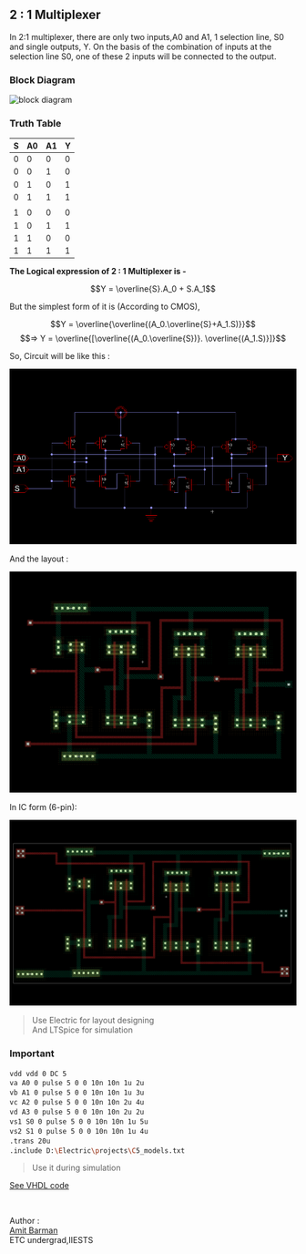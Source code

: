 ## 2 : 1 Multiplexer

In 2:1 multiplexer, there are only two inputs,A0 and A1, 1 selection line, S0 and single outputs, Y. On the basis of the combination of inputs at the selection line S0, one of these 2 inputs will be connected to the output.

### Block Diagram


![block diagram](https://static.javatpoint.com/tutorial/digital-electronics/images/multiplexer.png)

### Truth Table

|S|A0|A1|Y|
|-|-|-|-|
|0|0|0|0|
|0|0|1|0|
|0|1|0|1|
|0|1|1|1|
| | | | |
|1|0|0|0|
|1|0|1|1|
|1|1|0|0|
|1|1|1|1|


**The Logical expression of 2 : 1 Multiplexer is -**

$$Y = \overline{S}.A_0 + S.A_1$$

But the simplest form of it is (According to CMOS),

$$Y = \overline{\overline{(A_0.\overline{S}+A_1.S)}}$$
$$=> Y = \overline{[\overline{(A_0.\overline{S})}. \overline{(A_1.S)}]}$$

So, Circuit will be like this :

![circuit](./mux.png)

And the layout :

![layout](./2_1_mux_layout.png)


In IC form (6-pin):

![ic](./mux_ic_form.png)


> Use Electric for layout designing<br>
> And LTSpice for simulation


### Important

```bash
vdd vdd 0 DC 5
va A0 0 pulse 5 0 0 10n 10n 1u 2u
vb A1 0 pulse 5 0 0 10n 10n 1u 3u
vc A2 0 pulse 5 0 0 10n 10n 2u 4u
vd A3 0 pulse 5 0 0 10n 10n 2u 2u
vs1 S0 0 pulse 5 0 0 10n 10n 1u 5u
vs2 S1 0 pulse 5 0 0 10n 10n 1u 4u
.trans 20u
.include D:\Electric\projects\C5_models.txt
```

> Use it during simulation

[See VHDL code](./code.vhdl)

<br>

Author :<br>
[Amit Barman](https://abhisandhi.netlify.app/)<br>
ETC undergrad,IIESTS